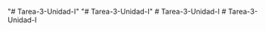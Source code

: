 "# Tarea-3-Unidad-I" 
"# Tarea-3-Unidad-I" 
#   T a r e a - 3 - U n i d a d - I  
 #   T a r e a - 3 - U n i d a d - I  
 